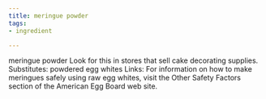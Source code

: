 ```yaml
---
title: meringue powder
tags:
- ingredient

---
```

meringue powder Look for this in stores that sell cake decorating supplies. Substitutes: powdered egg whites Links: For information on how to make meringues safely using raw egg whites, visit the Other Safety Factors section of the American Egg Board web site.
